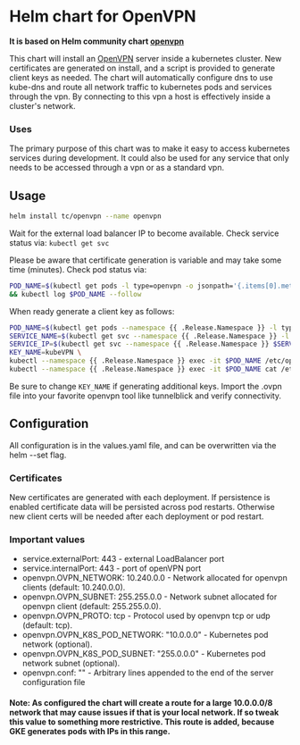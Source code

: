 # Helm chart for OpenVPN

**It is based on Helm community chart [openvpn](https://github.com/kubernetes/charts/tree/master/stable/openvpn)**

This chart will install an [OpenVPN](https://openvpn.net/) server inside a kubernetes cluster.  New certificates are generated on install, and a script is provided to generate client keys as needed.  The chart will automatically configure dns to use kube-dns and route all network traffic to kubernetes pods and services through the vpn.  By connecting to this vpn a host is effectively inside a cluster's network.

### Uses
The primary purpose of this chart was to make it easy to access kubernetes services during development.  It could also be used for any service that only needs to be accessed through a vpn or as a standard vpn.

## Usage

```bash
helm install tc/openvpn --name openvpn
```

Wait for the external load balancer IP to become available.  Check service status via: `kubectl get svc`

Please be aware that certificate generation is variable and may take some time (minutes).
Check pod status via:

```bash
POD_NAME=$(kubectl get pods -l type=openvpn -o jsonpath='{.items[0].metadata.name}') \
&& kubectl log $POD_NAME --follow
```

When ready generate a client key as follows:

```bash
POD_NAME=$(kubectl get pods --namespace {{ .Release.Namespace }} -l type=openvpn -o jsonpath='{.items[0].metadata.name}')
SERVICE_NAME=$(kubectl get svc --namespace {{ .Release.Namespace }} -l type=openvpn  -o jsonpath='{.items[0].metadata.name}')
SERVICE_IP=$(kubectl get svc --namespace {{ .Release.Namespace }} $SERVICE_NAME -o go-template='{{range $k, $v := (index .status.loadBalancer.ingress 0)}}{{$v}}{{end}}')
KEY_NAME=kubeVPN \
kubectl --namespace {{ .Release.Namespace }} exec -it $POD_NAME /etc/openvpn/setup/newClientCert.sh $KEY_NAME $SERVICE_IP
kubectl --namespace {{ .Release.Namespace }} exec -it $POD_NAME cat /etc/openvpn/certs/pki/$KEY_NAME.ovpn > $KEY_NAME.ovpn
```

Be sure to change `KEY_NAME` if generating additional keys.  Import the .ovpn file into your favorite openvpn tool like tunnelblick and verify connectivity.

## Configuration

All configuration is in the values.yaml file, and can be overwritten via the helm --set flag.

### Certificates

New certificates are generated with each deployment.  If persistence is enabled certificate data will be persisted across pod restarts.  Otherwise new client certs will be needed after each deployment or pod restart.

### Important values
* service.externalPort: 443 - external LoadBalancer port
* service.internalPort: 443 - port of openVPN port
* openvpn.OVPN_NETWORK: 10.240.0.0 - Network allocated for openvpn clients (default: 10.240.0.0).
* openvpn.OVPN_SUBNET:  255.255.0.0 - Network subnet allocated for openvpn client (default: 255.255.0.0).
* openvpn.OVPN_PROTO: tcp - Protocol used by openvpn tcp or udp (default: tcp).
* openvpn.OVPN_K8S_POD_NETWORK: "10.0.0.0" - Kubernetes pod network (optional).
* openvpn.OVPN_K8S_POD_SUBNET: "255.0.0.0" - Kubernetes pod network subnet (optional).
* openvpn.conf: "" - Arbitrary lines appended to the end of the server configuration file

#### Note: As configured the chart will create a route for a large 10.0.0.0/8 network that may cause issues if that is your local network.  If so tweak this value to something more restrictive.  This route is added, because GKE generates pods with IPs in this range.
